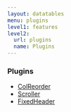```yaml
---
layout: datatables
menu: plugins
level1: features
level2: 
  url: plugins
  name: Plugins
---
```


<h3 class="page-title">Plugins</h3>

 * [ColReorder](colreorder.html)
 * [Scroller](scroller.html)
 * [FixedHeader](fixedheader.html)
